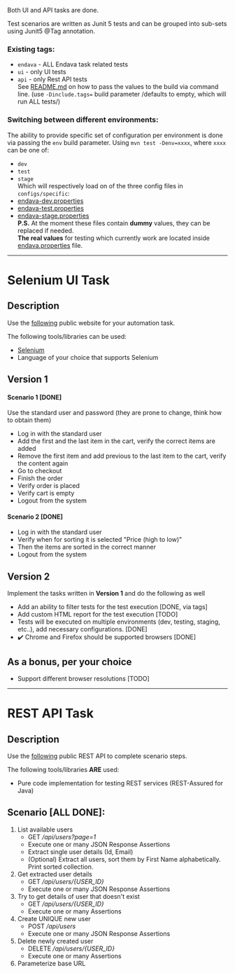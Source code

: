 Both UI and API tasks are done.

Test scenarios are written as Junit 5 tests and can be grouped into sub-sets using Junit5 @Tag annotation.

### Existing tags:
- `endava` - ALL Endava task related tests
- `ui` - only UI tests
- `api` - only Rest API tests
<br/> See [README.md](..%2F..%2F..%2F..%2FREADME.md) on how to pass the values to the build via command line.
  (use `-Dinclude.tags=` build parameter /defaults to empty, which will run ALL tests/)

### Switching between different environments:
The ability to provide specific set of configuration per environment is done via passing the `env` build parameter.
Using `mvn test -Denv=xxxx`, where `xxxx` can be one of:
- `dev`
- `test`
- `stage`
<br/> Which will respectively load on of the three config files  in `configs/specific`:
- [endava-dev.properties](..%2F..%2Fresources%2Fconfigs%2Fspecific%2Fendava-dev.properties)
- [endava-test.properties](..%2F..%2Fresources%2Fconfigs%2Fspecific%2Fendava-test.properties)
- [endava-stage.properties](..%2F..%2Fresources%2Fconfigs%2Fspecific%2Fendava-stage.properties)
<br/> **P.S.** At the moment these files contain **dummy** values, they can be replaced if needed.
<br/> **The real values** for testing which currently work are located inside [endava.properties](..%2F..%2Fresources%2Fconfigs%2Fcommon%2Fendava.properties) file.


----

# Selenium UI Task

## Description

Use the [following](https://www.saucedemo.com/) public website for your automation task.

The following tools/libraries can be used:
* [Selenium](https://www.selenium.dev/)
* Language of your choice that supports Selenium

## Version 1
#### Scenario 1 [DONE]
Use the standard user and password (they are prone to change, think how to obtain them)
- Log in with the standard user
- Add the first and the last item in the cart, verify the correct items are added
- Remove the first item and add previous to the last item to the cart, verify the content again
- Go to checkout
- Finish the order
- Verify order is placed
- Verify cart is empty
- Logout from the system

#### Scenario 2 [DONE]

- Log in with the standard user
- Verify when for sorting it is selected "Price (high to low)"
- Then the items are sorted in the correct manner
- Logout from the system

## Version 2
Implement the tasks written in **Version 1** and do the following as well
- Add an ability to filter tests for the test execution [DONE, via tags]
- Add custom HTML report for the test execution [TODO]
- Tests will be executed on multiple environments (dev, testing, staging, etc..), add necessary configurations. [DONE]
- :heavy_check_mark: Chrome and Firefox should be supported browsers [DONE]

## As a bonus, per your choice
- Support different browser resolutions [TODO]

----

# REST API Task

## Description

Use the [following](https://reqres.in/) public REST API to complete scenario steps.

The following tools/libraries **ARE** used:
* Pure code implementation for testing REST services (REST-Assured for Java)

## Scenario [ALL DONE]:
1. List available users
    - GET */api/users?page=1*
    - Execute one or many JSON Response Assertions
    - Extract single user details (Id, Email)
    - (Optional) Extract all users, sort them by First Name alphabetically. Print sorted collection.
2. Get extracted user details
    - GET */api/users/{USER_ID}*
    - Execute one or many JSON Response Assertions
3. Try to get details of user that doesn't exist
    - GET */api/users/{USER_ID}*
    - Execute one or many Assertions
4. Create UNIQUE new user
    - POST */api/users*
    - Execute one or many JSON Response Assertions
5. Delete newly created user
    - DELETE */api/users/{USER_ID}*
    - Execute one or many Assertions
6. Parameterize base URL